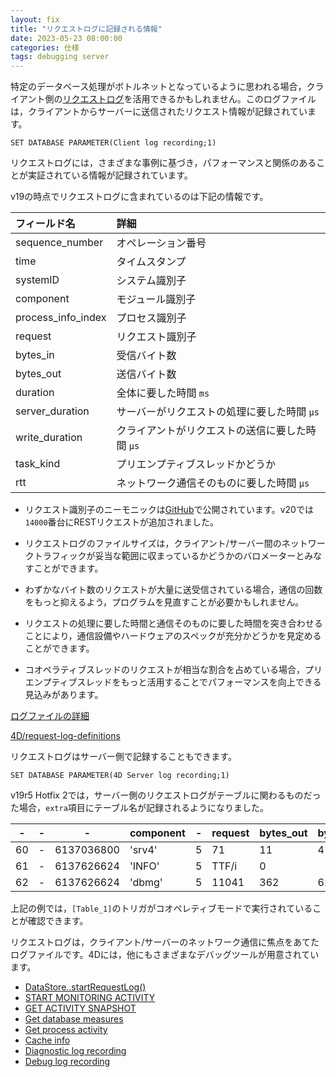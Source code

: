 ```yaml
---
layout: fix
title: "リクエストログに記録される情報"
date: 2023-05-23 08:00:00
categories: 仕様
tags: debugging server
---
```


特定のデータベース処理がボトルネットとなっているように思われる場合，クライアント側の[リクエストログ](https://doc.4d.com/4Dv19/4D/19.6/SET-DATABASE-PARAMETER.301-6270038.ja.html)を活用できるかもしれません。このログファイルは，クライアントからサーバーに送信されたリクエスト情報が記録されています。

```4d
SET DATABASE PARAMETER(Client log recording;1)
```

リクエストログには，さまざまな事例に基づき，パフォーマンスと関係のあることが実証されている情報が記録されています。

v19の時点でリクエストログに含まれているのは下記の情報です。

|フィールド名|詳細|
|:-|:-|
|sequence_number|オペレーション番号|
|time|タイムスタンプ|
|systemID|システム識別子|
|component|モジュール識別子|
|process_info_index|プロセス識別子|
|request|リクエスト識別子|
|bytes_in|受信バイト数|
|bytes_out|送信バイト数|
|duration|全体に要した時間 `ms`|
|server_duration|サーバーがリクエストの処理に要した時間 `μs`|
|write_duration|クライアントがリクエストの送信に要した時間 `μs`|
|task_kind|プリエンプティブスレッドかどうか|
|rtt|ネットワーク通信そのものに要した時間 `μs`|

* リクエスト識別子のニーモニックは[GitHub](https://raw.githubusercontent.com/4D/request-log-definitions/master/RequestIDs.txt)で公開されています。v20では`14000`番台にRESTリクエストが追加されました。

* リクエストログのファイルサイズは，クライアント/サーバー間のネットワークトラフィックが妥当な範囲に収まっているかどうかのバロメーターとみなすことができます。

* わずかなバイト数のリクエストが大量に送受信されている場合，通信の回数をもっと抑えるよう，プログラムを見直すことが必要かもしれません。

* リクエストの処理に要した時間と通信そのものに要した時間を突き合わせることにより，通信設備やハードウェアのスペックが充分かどうかを見定めることができます。

* コオペラティブスレッドのリクエストが相当な割合を占めている場合，プリエンプティブスレッドをもっと活用することでパフォーマンスを向上できる見込みがあります。

<i class="fa fa-external-link" aria-hidden="true"></i> [ログファイルの詳細](https://developer.4d.com/docs/ja/Debugging/debugLogFiles/)

<i class="fa fa-external-link" aria-hidden="true"></i> [4D/request-log-definitions](https://github.com/4d/request-log-definitions)

リクエストログはサーバー側で記録することもできます。

```4d
SET DATABASE PARAMETER(4D Server log recording;1)
```

v19r5 Hotfix 2では，サーバー側のリクエストログがテーブルに関わるものだった場合，`extra`項目にテーブル名が記録されるようになりました。

|-|-|-|component|-|request|bytes_out|bytes_in|-|-|-|rtt|extra|
|-|-|-|-|-|-|-|-|-|-|-|-|-|
|60|-|6137036800|'srv4'|5|71|11|4|1127|34|c|1000||
|61|-|6137626624|'INFO'|5|TTF/i|0||||||
|62|-|6137626624|'dbmg'|5|11041|362|62|1132|65|c|1000|Table_1|

上記の例では，`[Table_1]`のトリガがコオペレティブモードで実行されていることが確認できます。

リクエストログは，クライアント/サーバーのネットワーク通信に焦点をあてたログファイルです。4Dには，他にもさまざまなデバッグツールが用意されています。

* [DataStore..startRequestLog()](https://developer.4d.com/docs/ja/API/DataStoreClass/#startrequestlog)
* [START MONITORING ACTIVITY](https://doc.4d.com/4Dv19/4D/19.6/START-MONITORING-ACTIVITY.301-6270447.ja.html)
* [GET ACTIVITY SNAPSHOT](https://doc.4d.com/4Dv19/4D/19.6/GET-ACTIVITY-SNAPSHOT.301-6270439.ja.html)
* [Get database measures](https://doc.4d.com/4Dv19/4D/19.6/Get-database-measures.301-6270039.ja.html)
* [Get process activity](https://doc.4d.com/4Dv19/4D/19.6/Get-process-activity.301-6270070.ja.html)
* [Cache info](https://doc.4d.com/4Dv19/4D/19.6/Cache-info.301-6269604.ja.html)
* [Diagnostic log recording](https://doc.4d.com/4Dv19/4D/19.6/SET-DATABASE-PARAMETER.301-6270038.ja.html)
* [Debug log recording](https://doc.4d.com/4Dv19/4D/19.6/SET-DATABASE-PARAMETER.301-6270038.ja.html)
